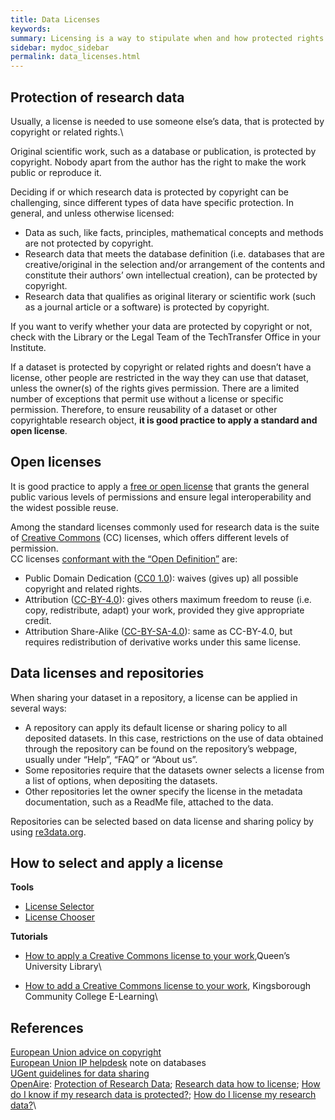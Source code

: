 ```yaml
---
title: Data Licenses
keywords:
summary: Licensing is a way to stipulate when and how protected rights  in research data (such as copyright) can be used by others.
sidebar: mydoc_sidebar
permalink: data_licenses.html
---
```


## Protection of research data
Usually, a license is needed to use someone else’s data, that is protected by copyright or related rights.\


Original scientific work, such as a database or publication, is protected by copyright. Nobody apart from the author has the right to make the work public or reproduce it.

Deciding if or which research data is protected by copyright can be challenging, since different types of data have specific protection. In general, and unless otherwise licensed:
* Data as such, like facts, principles, mathematical concepts and methods are not protected by copyright.
* Research data that meets the database definition (i.e. databases that are creative/original in the selection and/or arrangement of the contents and constitute their authors’ own intellectual creation), can be protected by copyright.
* Research data that qualifies as original literary or scientific work (such as a journal article or a software) is protected by copyright.

If you want to verify whether your data are protected by copyright or not, check with the Library or the Legal Team of the TechTransfer Office in your Institute.

If a dataset is protected by copyright or related rights and doesn’t have a license, other people are restricted in the way they can use that dataset, unless the owner(s) of the rights gives permission. There are a limited number of exceptions that permit use without a license or specific permission.
Therefore, to ensure reusability of a dataset or other copyrightable research object, **it is good practice to apply a standard and open license**.


## Open licenses
It is good practice to apply a [free or open license](https://en.wikipedia.org/wiki/Free_license) that grants the general public various levels of permissions and ensure legal interoperability and the widest possible reuse.

Among the standard licenses commonly used for research data is the suite of [Creative Commons](https://creativecommons.org/licenses/) (CC) licenses, which offers different levels of permission. \
 CC licenses [conformant with the “Open Definition”](https://opendefinition.org/licenses/) are:
* Public Domain Dedication ([CC0 1.0](https://creativecommons.org/publicdomain/zero/1.0/)): waives (gives up) all possible copyright and related rights.
* Attribution ([CC-BY-4.0](https://creativecommons.org/licenses/by/4.0/)): gives others maximum freedom to reuse (i.e. copy, redistribute, adapt) your work, provided they give appropriate credit.
* Attribution Share-Alike ([CC-BY-SA-4.0](https://creativecommons.org/licenses/by-sa/4.0/)): same as CC-BY-4.0, but requires redistribution of derivative works under this same license.

## Data licenses and repositories
When sharing your dataset in a repository, a license can be applied in several ways:
* A repository can apply its default license or sharing policy to all deposited datasets. In this case, restrictions on the use of data obtained through the repository can be found on the repository’s webpage, usually under “Help”, “FAQ” or “About us”.
* Some repositories require that the datasets owner selects a license from a list of options, when depositing the datasets.
* Other repositories let the owner specify the license in the metadata documentation, such as a ReadMe file, attached to the data.

Repositories can be selected based on data license and sharing policy by using [re3data.org](https://www.re3data.org/search?query=).

## How to select and apply a license
**Tools**
* [License Selector](https://ufal.github.io/public-license-selector/)
* [License Chooser](https://creativecommons.org/choose/)

**Tutorials**
* [How to apply a Creative Commons license to your work](https://guides.library.queensu.ca/c.php?g=704790&p=5014948),Queen’s University Library\

* [How to add a Creative Commons license to your work](https://www.youtube.com/watch?v=5QxkuuiZwRU), Kingsborough Community College E-Learning\


## References
[European Union advice on copyright](https://europa.eu/youreurope/business/running-business/intellectual-property/copyright/index_en.htm#shortcut-1)\
[European Union IP helpdesk](https://www.iprhelpdesk.eu/node/2014) note on databases\
[UGent guidelines for data sharing](https://www.ugent.be/en/research/datamanagement/after-research/sharing.htm)\
[OpenAire](https://www.openaire.eu/faqs#article-id-1100): [Protection of Research Data](https://www.openaire.eu/protection-of-research-data); [Research data how to license](https://www.openaire.eu/research-data-how-to-license/); [How do I know if my research data is protected?](https://www.openaire.eu/how-do-i-know-if-my-research-data-is-protected); [How do I license my research data?](https://www.openaire.eu/how-do-i-license-my-research-data)\

